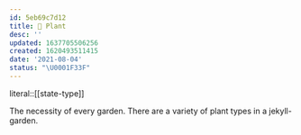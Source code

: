 ```yaml
---
id: 5eb69c7d12
title: 🔖 Plant
desc: ''
updated: 1637705506256
created: 1620493511415
date: '2021-08-04'
status: "\U0001F33F"
---
```


literal::[[state-type]]


The necessity of every garden. There are a variety of plant types in a jekyll-garden.
